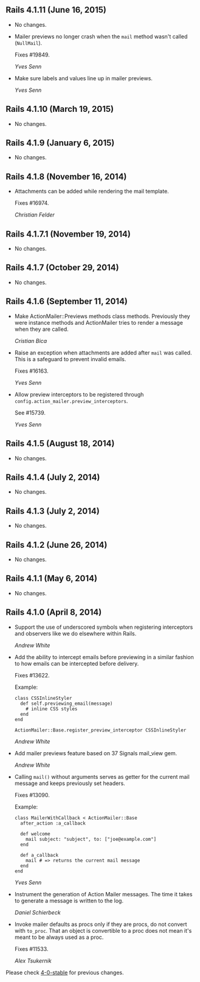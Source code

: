 ## Rails 4.1.11 (June 16, 2015) ##

*   No changes.
*   Mailer previews no longer crash when the `mail` method wasn't called
    (`NullMail`).

    Fixes #19849.

    *Yves Senn*

*   Make sure labels and values line up in mailer previews.

    *Yves Senn*


## Rails 4.1.10 (March 19, 2015) ##

*   No changes.


## Rails 4.1.9 (January 6, 2015) ##

*   No changes.


## Rails 4.1.8 (November 16, 2014) ##

*   Attachments can be added while rendering the mail template.

    Fixes #16974.

    *Christian Felder*

## Rails 4.1.7.1 (November 19, 2014) ##

*   No changes.


## Rails 4.1.7 (October 29, 2014) ##

*   No changes.


## Rails 4.1.6 (September 11, 2014) ##

*   Make ActionMailer::Previews methods class methods. Previously they were
    instance methods and ActionMailer tries to render a message when they
    are called.

    *Cristian Bica*

*   Raise an exception when attachments are added after `mail` was called.
    This is a safeguard to prevent invalid emails.

    Fixes #16163.

    *Yves Senn*

*   Allow preview interceptors to be registered through
    `config.action_mailer.preview_interceptors`.

    See #15739.

    *Yves Senn*


## Rails 4.1.5 (August 18, 2014) ##

*   No changes.


## Rails 4.1.4 (July 2, 2014) ##

*   No changes.


## Rails 4.1.3 (July 2, 2014) ##

*   No changes.


## Rails 4.1.2 (June 26, 2014) ##

*   No changes.


## Rails 4.1.1 (May 6, 2014) ##

*   No changes.


## Rails 4.1.0 (April 8, 2014) ##

*   Support the use of underscored symbols when registering interceptors and
    observers like we do elsewhere within Rails.

    *Andrew White*

*   Add the ability to intercept emails before previewing in a similar fashion
    to how emails can be intercepted before delivery.

    Fixes #13622.

    Example:

        class CSSInlineStyler
          def self.previewing_email(message)
            # inline CSS styles
          end
        end

        ActionMailer::Base.register_preview_interceptor CSSInlineStyler

    *Andrew White*

*   Add mailer previews feature based on 37 Signals mail_view gem.

    *Andrew White*

*   Calling `mail()` without arguments serves as getter for the current mail
    message and keeps previously set headers.

    Fixes #13090.

    Example:

        class MailerWithCallback < ActionMailer::Base
          after_action :a_callback

          def welcome
            mail subject: "subject", to: ["joe@example.com"]
          end

          def a_callback
            mail # => returns the current mail message
          end
        end

    *Yves Senn*

*   Instrument the generation of Action Mailer messages. The time it takes to
    generate a message is written to the log.

    *Daniel Schierbeck*

*   Invoke mailer defaults as procs only if they are procs, do not convert with
    `to_proc`. That an object is convertible to a proc does not mean it's meant
    to be always used as a proc.

    Fixes #11533.

    *Alex Tsukernik*

Please check [4-0-stable](https://github.com/rails/rails/blob/4-0-stable/actionmailer/CHANGELOG.md) for previous changes.
